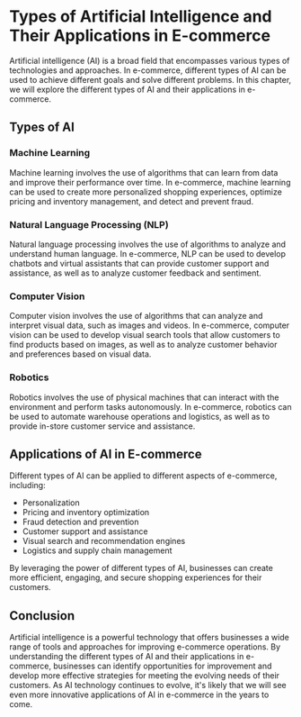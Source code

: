 Types of Artificial Intelligence and Their Applications in E-commerce
============================================================================================================

Artificial intelligence (AI) is a broad field that encompasses various types of technologies and approaches. In e-commerce, different types of AI can be used to achieve different goals and solve different problems. In this chapter, we will explore the different types of AI and their applications in e-commerce.

Types of AI
-----------

### Machine Learning

Machine learning involves the use of algorithms that can learn from data and improve their performance over time. In e-commerce, machine learning can be used to create more personalized shopping experiences, optimize pricing and inventory management, and detect and prevent fraud.

### Natural Language Processing (NLP)

Natural language processing involves the use of algorithms to analyze and understand human language. In e-commerce, NLP can be used to develop chatbots and virtual assistants that can provide customer support and assistance, as well as to analyze customer feedback and sentiment.

### Computer Vision

Computer vision involves the use of algorithms that can analyze and interpret visual data, such as images and videos. In e-commerce, computer vision can be used to develop visual search tools that allow customers to find products based on images, as well as to analyze customer behavior and preferences based on visual data.

### Robotics

Robotics involves the use of physical machines that can interact with the environment and perform tasks autonomously. In e-commerce, robotics can be used to automate warehouse operations and logistics, as well as to provide in-store customer service and assistance.

Applications of AI in E-commerce
--------------------------------

Different types of AI can be applied to different aspects of e-commerce, including:

* Personalization
* Pricing and inventory optimization
* Fraud detection and prevention
* Customer support and assistance
* Visual search and recommendation engines
* Logistics and supply chain management

By leveraging the power of different types of AI, businesses can create more efficient, engaging, and secure shopping experiences for their customers.

Conclusion
----------

Artificial intelligence is a powerful technology that offers businesses a wide range of tools and approaches for improving e-commerce operations. By understanding the different types of AI and their applications in e-commerce, businesses can identify opportunities for improvement and develop more effective strategies for meeting the evolving needs of their customers. As AI technology continues to evolve, it's likely that we will see even more innovative applications of AI in e-commerce in the years to come.

